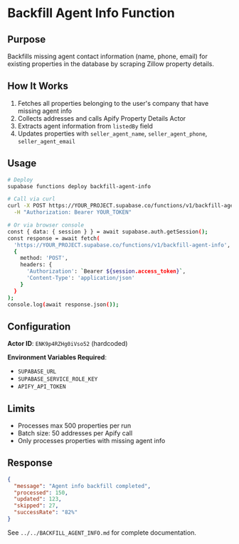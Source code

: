 # Backfill Agent Info Function

## Purpose

Backfills missing agent contact information (name, phone, email) for existing properties in the database by scraping Zillow property details.

## How It Works

1. Fetches all properties belonging to the user's company that have missing agent info
2. Collects addresses and calls Apify Property Details Actor
3. Extracts agent information from `listedBy` field
4. Updates properties with `seller_agent_name`, `seller_agent_phone`, `seller_agent_email`

## Usage

```bash
# Deploy
supabase functions deploy backfill-agent-info

# Call via curl
curl -X POST https://YOUR_PROJECT.supabase.co/functions/v1/backfill-agent-info \
  -H "Authorization: Bearer YOUR_TOKEN"

# Or via browser console
const { data: { session } } = await supabase.auth.getSession();
const response = await fetch(
  'https://YOUR_PROJECT.supabase.co/functions/v1/backfill-agent-info',
  {
    method: 'POST',
    headers: {
      'Authorization': `Bearer ${session.access_token}`,
      'Content-Type': 'application/json'
    }
  }
);
console.log(await response.json());
```

## Configuration

**Actor ID**: `ENK9p4RZHg0iVso52` (hardcoded)

**Environment Variables Required**:
- `SUPABASE_URL`
- `SUPABASE_SERVICE_ROLE_KEY`
- `APIFY_API_TOKEN`

## Limits

- Processes max 500 properties per run
- Batch size: 50 addresses per Apify call
- Only processes properties with missing agent info

## Response

```json
{
  "message": "Agent info backfill completed",
  "processed": 150,
  "updated": 123,
  "skipped": 27,
  "successRate": "82%"
}
```

See `../../BACKFILL_AGENT_INFO.md` for complete documentation.

